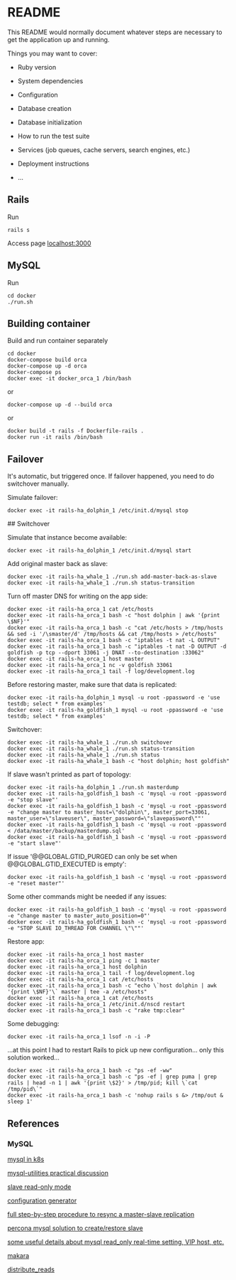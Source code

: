 # README

This README would normally document whatever steps are necessary to get the
application up and running.

Things you may want to cover:

* Ruby version

* System dependencies

* Configuration

* Database creation

* Database initialization

* How to run the test suite

* Services (job queues, cache servers, search engines, etc.)

* Deployment instructions

* ...

## Rails

Run

```
rails s
```

Access page [localhost:3000](http://localhost:3000)

## MySQL

Run

```
cd docker
./run.sh
```

## Building container

Build and run container separately

```
cd docker
docker-compose build orca
docker-compose up -d orca
docker-compose ps
docker exec -it docker_orca_1 /bin/bash
```

or

```
docker-compose up -d --build orca
```

or

```
docker build -t rails -f Dockerfile-rails .
docker run -it rails /bin/bash
```

## Failover

It's automatic, but triggered once. If failover happened, you need to do switchover manually.

Simulate failover:

```
docker exec -it rails-ha_dolphin_1 /etc/init.d/mysql stop
```

## Switchover

Simulate that instance become available:

```
docker exec -it rails-ha_dolphin_1 /etc/init.d/mysql start
```

Add original master back as slave:

```
docker exec -it rails-ha_whale_1 ./run.sh add-master-back-as-slave
docker exec -it rails-ha_whale_1 ./run.sh status-transition
```

Turn off master DNS for writing on the app side:

```
docker exec -it rails-ha_orca_1 cat /etc/hosts
docker exec -it rails-ha_orca_1 bash -c "host dolphin | awk '{print \$NF}'"
docker exec -it rails-ha_orca_1 bash -c "cat /etc/hosts > /tmp/hosts && sed -i '/\smaster/d' /tmp/hosts && cat /tmp/hosts > /etc/hosts"
docker exec -it rails-ha_orca_1 bash -c "iptables -t nat -L OUTPUT"
docker exec -it rails-ha_orca_1 bash -c "iptables -t nat -D OUTPUT -d goldfish -p tcp --dport 33061 -j DNAT --to-destination :33062"
docker exec -it rails-ha_orca_1 host master
docker exec -it rails-ha_orca_1 nc -v goldfish 33061
docker exec -it rails-ha_orca_1 tail -f log/development.log
```

Before restoring master, make sure that data is replicated:

```
docker exec -it rails-ha_dolphin_1 mysql -u root -ppassword -e 'use testdb; select * from examples'
docker exec -it rails-ha_goldfish_1 mysql -u root -ppassword -e 'use testdb; select * from examples'
```

Switchover:

```
docker exec -it rails-ha_whale_1 ./run.sh switchover
docker exec -it rails-ha_whale_1 ./run.sh status-transition
docker exec -it rails-ha_whale_1 ./run.sh status
docker exec -it rails-ha_whale_1 bash -c "host dolphin; host goldfish"
```

If slave wasn't printed as part of topology:

```
docker exec -it rails-ha_dolphin_1 ./run.sh masterdump
docker exec -it rails-ha_goldfish_1 bash -c 'mysql -u root -ppassword -e "stop slave"'
docker exec -it rails-ha_goldfish_1 bash -c 'mysql -u root -ppassword -e "change master to master_host=\"dolphin\", master_port=33061, master_user=\"slaveuser\", master_password=\"slavepassword\""'
docker exec -it rails-ha_goldfish_1 bash -c 'mysql -u root -ppassword < /data/master/backup/masterdump.sql'
docker exec -it rails-ha_goldfish_1 bash -c 'mysql -u root -ppassword -e "start slave"'
```

If issue '@@GLOBAL.GTID_PURGED can only be set when @@GLOBAL.GTID_EXECUTED is empty':

```
docker exec -it rails-ha_goldfish_1 bash -c 'mysql -u root -ppassword -e "reset master"'
```

Some other commands might be needed if any issues:

```
docker exec -it rails-ha_goldfish_1 bash -c 'mysql -u root -ppassword -e "change master to master_auto_position=0"'
docker exec -it rails-ha_goldfish_1 bash -c 'mysql -u root -ppassword -e "STOP SLAVE IO_THREAD FOR CHANNEL \"\""'
```

Restore app:

```
docker exec -it rails-ha_orca_1 host master
docker exec -it rails-ha_orca_1 ping -c 1 master
docker exec -it rails-ha_orca_1 host dolphin
docker exec -it rails-ha_orca_1 tail -f log/development.log
docker exec -it rails-ha_orca_1 cat /etc/hosts
docker exec -it rails-ha_orca_1 bash -c "echo \`host dolphin | awk '{print \$NF}'\` master | tee -a /etc/hosts"
docker exec -it rails-ha_orca_1 cat /etc/hosts
docker exec -it rails-ha_orca_1 /etc/init.d/nscd restart
docker exec -it rails-ha_orca_1 bash -c "rake tmp:clear"
```

Some debugging:

```
docker exec -it rails-ha_orca_1 lsof -n -i -P
```

...at this point I had to restart Rails to pick up new configuration... only this solution worked...

```
docker exec -it rails-ha_orca_1 bash -c "ps -ef -ww"
docker exec -it rails-ha_orca_1 bash -c "ps -ef | grep puma | grep rails | head -n 1 | awk '{print \$2}' > /tmp/pid; kill \`cat /tmp/pid\`"
docker exec -it rails-ha_orca_1 bash -c 'nohup rails s &> /tmp/out & sleep 1'
```

## References

### MySQL

[mysql in k8s](https://medium.com/@zzdjk6/step-by-step-setup-gtid-based-mysql-replica-and-automatic-failover-with-mysqlfailover-using-docker-489489d2922)

[mysql-utilities practical discussion](http://www.clusterdb.com/mysql/replication-and-auto-failover-made-easy-with-mysql-utilities)

[slave read-only mode](https://dba.stackexchange.com/questions/30128/should-a-mysql-replication-slave-be-set-to-read-only)

[configuration generator](https://tools.percona.com/wizard)

[full step-by-step procedure to resync a master-slave replication](https://stackoverflow.com/questions/2366018/how-to-re-sync-the-mysql-db-if-master-and-slave-have-different-database-incase-o)

[percona mysql solution to create/restore slave](https://www.percona.com/blog/2013/02/08/how-to-createrestore-a-slave-using-gtid-replication-in-mysql-5-6/)

[some useful details about mysql read_only real-time setting, VIP host, etc.](https://blog.isao.co.jp/mysqlfailover_dtest/)

[makara](https://github.com/taskrabbit/makara)

[distribute_reads](https://github.com/ankane/distribute_reads)
